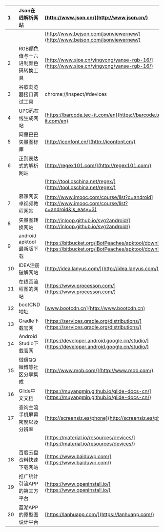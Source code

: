|  |
| :--- |


| 1 | Json在线解析网站 | [http://www.json.cn/](http://www.json.cn/) |
| :--- | :--- | :--- |
|  |  | [http://www.bejson.com/jsonviewernew/](http://www.bejson.com/jsonviewernew/) |
| 2 | RGB颜色值与十六进制颜色码转换工具 | [http://www.sioe.cn/yingyong/yanse-rgb-16/](http://www.sioe.cn/yingyong/yanse-rgb-16/) |
| 3 | 谷歌浏览器接口调试工具 | chrome://inspect/\#devices |
| 4 | UPC码在线生成网站 | [https://barcode.tec-it.com/en](https://barcode.tec-it.com/en) |
| 5 | 阿里巴巴矢量图标库 | [http://iconfont.cn/](http://iconfont.cn/) |
| 6 | 正则表达式的解析网站 | [http://regex101.com/](http://regex101.com/) |
|  |  | [http://tool.oschina.net/regex/](http://tool.oschina.net/regex/) |
| 7 | 慕课网安卓视频教程网站 | [http://www.imooc.com/course/list?c=android](http://www.imooc.com/course/list?c=android&is_easy=3) |
| 8 | 矢量图转换网站 | [http://inloop.github.io/svg2android/](http://inloop.github.io/svg2android/) |
| 9 | android apktool最新版下载 | [https://bitbucket.org/iBotPeaches/apktool/downloads](https://bitbucket.org/iBotPeaches/apktool/downloads) |
| 10 | IDEA注册破解网站 | [http://idea.lanyus.com/](http://idea.lanyus.com/) |
| 11 | 在线画流程图的网站 | [https://www.processon.com/](https://www.processon.com/) |
| 12 | bootCND地址 | [www.bootcdn.cn](http://www.bootcdn.cn) |
| 13 | Gradle下载官网 | [https://services.gradle.org/distributions/](https://services.gradle.org/distributions/) |
| 14 | Android Studio下载官网 | [https://developer.android.google.cn/studio/](https://developer.android.google.cn/studio/) |
| 15 | 微信QQ微博等社区分享集成 | [http://www.mob.com/](http://www.mob.com/) |
| 16 | Glide中文文档 | [https://muyangmin.github.io/glide-docs-cn/](https://muyangmin.github.io/glide-docs-cn/) |
| 17 | 查询主流手机屏幕密度以及分辨率 | [http://screensiz.es/phone](http://screensiz.es/phone) |
|  |  | [https://material.io/resources/devices/](https://material.io/resources/devices/) |
| 18 | 百度云盘资料快速下载网站 | [https://www.baiduwp.com/](https://www.baiduwp.com/) |
| 19 | 推广统计引流APP的第三方平台 | [https://www.openinstall.io/](https://www.openinstall.io/) |
| 20 | 蓝湖APP的原型图设计平台 | [https://lanhuapp.com/](https://lanhuapp.com/) |



